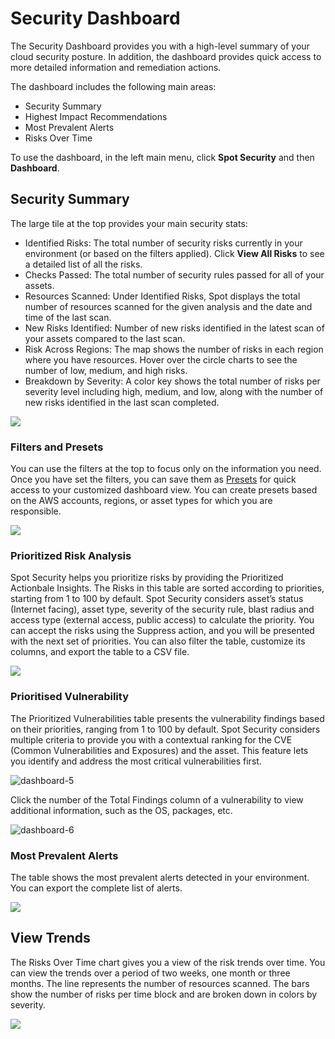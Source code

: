<meta name="robots" content="noindex">

# Security Dashboard

The Security Dashboard provides you with a high-level summary of your cloud security posture. In addition, the dashboard provides quick access to more detailed information and remediation actions.

The dashboard includes the following main areas:

- Security Summary
- Highest Impact Recommendations
- Most Prevalent Alerts
- Risks Over Time

To use the dashboard, in the left main menu, click **Spot Security** and then **Dashboard**.

## Security Summary

The large tile at the top provides your main security stats:

- Identified Risks: The total number of security risks currently in your environment (or based on the filters applied). Click **View All Risks** to see a detailed list of all the risks.
- Checks Passed: The total number of security rules passed for all of your assets.
- Resources Scanned: Under Identified Risks, Spot displays the total number of resources scanned for the given analysis and the date and time of the last scan.
- New Risks Identified: Number of new risks identified in the latest scan of your assets compared to the last scan.
- Risk Across Regions: The map shows the number of risks in each region where you have resources. Hover over the circle charts to see the number of low, medium, and high risks.
- Breakdown by Severity: A color key shows the total number of risks per severity level including high, medium, and low, along with the number of new risks identified in the last scan completed.

<img src="/spot-security/_media/spot-security-dashboard-a.png" />

### Filters and Presets

You can use the filters at the top to focus only on the information you need. Once you have set the filters, you can save them as [Presets](spot-security/features/security-dashboard/create-preset) for quick access to your customized dashboard view. You can create presets based on the AWS accounts, regions, or asset types for which you are responsible.

<img src="/spot-security/_media/spot-security-dashboard-b1.png" />

### Prioritized Risk Analysis

Spot Security helps you prioritize risks by providing the Prioritized Actionbale Insights. The Risks in this table are sorted according to priorities, starting from 1 to 100 by default. Spot Security considers asset’s status (Internet facing), asset type, severity of the security rule, blast radius and access type (external access, public access) to calculate the priority. You can accept the risks using the Suppress action, and you will be presented with the next set of priorities. You can also filter the table, customize its columns, and export the table to a CSV file.

<img src="/spot-security/_media/dashboard-1.png" />

### Prioritised Vulnerability

The Prioritized Vulnerabilities table presents the vulnerability findings based on their priorities, ranging from 1 to 100 by default. Spot Security considers multiple criteria to provide you with a contextual ranking for the CVE (Common Vulnerabilities and Exposures) and the asset. This feature lets you identify and address the most critical vulnerabilities first.

![dashboard-5](https://github.com/spotinst/help/assets/106514736/cb2872db-e221-469e-a92d-658feacd6e88)

Click the number of the Total Findings column of a vulnerability to view additional information, such as the OS, packages, etc.

![dashboard-6](https://github.com/spotinst/help/assets/106514736/d75dbf9d-44f0-472a-87c2-b615497082d6)

### Most Prevalent Alerts

The table shows the most prevalent alerts detected in your environment. You can export the complete list of alerts.

<img src="/spot-security/_media/dashboard-2.png" />

## View Trends

The Risks Over Time chart gives you a view of the risk trends over time. You can view the trends over a period of two weeks, one month or three months. The line represents the number of resources scanned. The bars show the number of risks per time block and are broken down in colors by severity.

<img src="/spot-security/_media/spot-security-dashboard-e.png" />
